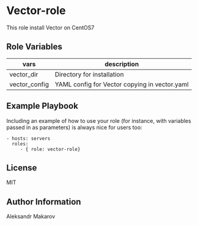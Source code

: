 Vector-role
=========

This role install Vector on CentOS7

Role Variables
--------------

|vars|description|
|----|-----------|
|vector_dir|Directory for installation|
|vector_config|YAML config for Vector copying in vector.yaml|
Example Playbook
----------------

Including an example of how to use your role (for instance, with variables passed in as parameters) is always nice for users too:

    - hosts: servers
      roles:
         - { role: vector-role}

License
-------

MIT

Author Information
------------------

Aleksandr Makarov
